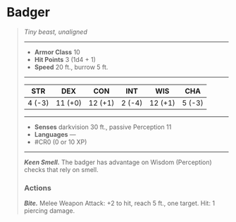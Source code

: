 # Badger
>*Tiny beast, unaligned*
>___
>- **Armor Class** 10
>- **Hit Points** 3 (1d4 + 1)
>- **Speed** 20 ft., burrow 5 ft.
>___
>|STR|DEX|CON|INT|WIS|CHA|
>|:---:|:---:|:---:|:---:|:---:|:---:|
>|4 (-3)|11 (+0)|12 (+1)|2 (-4)|12 (+1)|5 (-3)|
>___
>- **Senses** darkvision 30 ft., passive Perception 11
>- **Languages** —
>- #CR0 (0 or 10 XP)
>___
>***Keen Smell.*** The badger has advantage on Wisdom (Perception) checks that rely on smell.  
>
>### Actions
>***Bite.*** Melee Weapon Attack: +2 to hit, reach 5 ft., one target. Hit: 1 piercing damage.